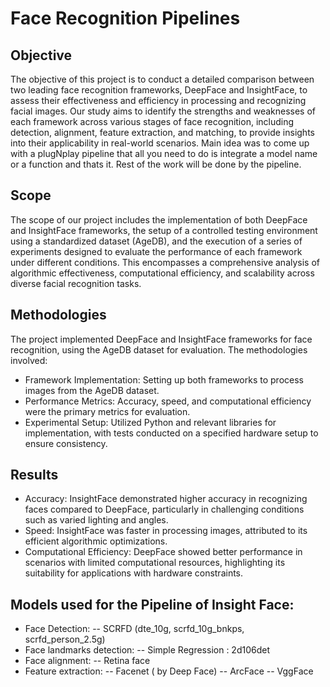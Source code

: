 ﻿# Face Recognition Pipelines

## Objective
The objective of this project is to conduct a detailed comparison between two leading face recognition frameworks, DeepFace and InsightFace, to assess their effectiveness and efficiency in processing and recognizing facial images. Our study aims to identify the strengths and weaknesses of each framework across various stages of face recognition, including detection, alignment, feature extraction, and matching, to provide insights into their applicability in real-world scenarios. Main idea was to come up with a plugNplay pipeline that all you need to do is integrate a model name or a function and thats it. Rest of the work will be done by the pipeline.

## Scope
The scope of our project includes the implementation of both DeepFace and InsightFace frameworks, the setup of a controlled testing environment using a standardized dataset (AgeDB), and the execution of a series of experiments designed to evaluate the performance of each framework under different conditions. This encompasses a comprehensive analysis of algorithmic effectiveness, computational efficiency, and scalability across diverse facial recognition tasks.

## Methodologies
The project implemented DeepFace and InsightFace frameworks for face recognition, using the AgeDB dataset for evaluation. The methodologies involved:

- Framework Implementation: Setting up both frameworks to process images from the AgeDB dataset.
- Performance Metrics: Accuracy, speed, and computational efficiency were the primary metrics for evaluation.
- Experimental Setup: Utilized Python and relevant libraries for implementation, with tests conducted on a specified hardware setup to ensure consistency.

## Results
- Accuracy: InsightFace demonstrated higher accuracy in recognizing faces compared to DeepFace, particularly in challenging conditions such as varied lighting and angles.
- Speed: InsightFace was faster in processing images, attributed to its efficient algorithmic optimizations.
- Computational Efficiency: DeepFace showed better performance in scenarios with limited computational resources, highlighting its suitability for applications with hardware constraints.

## Models used for the Pipeline of Insight Face:

- Face Detection:
   -- SCRFD (dte_10g, scrfd_10g_bnkps, scrfd_person_2.5g)
- Face landmarks detection:
   -- Simple Regression : 2d106det
- Face alignment:
   -- Retina face
- Feature extraction:
  -- Facenet ( by Deep Face)
  -- ArcFace
  -- VggFace
